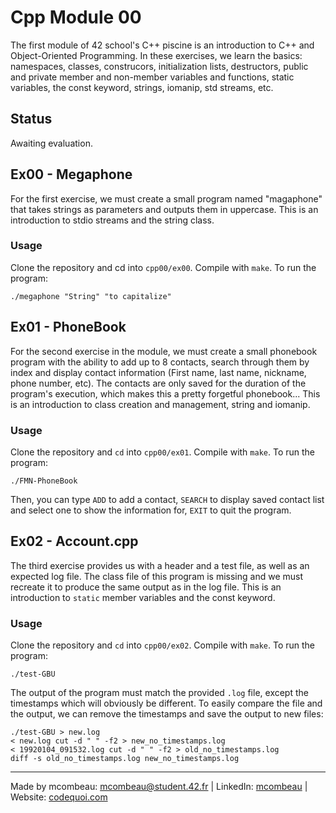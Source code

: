 # Cpp Module 00

The first module of 42 school's C++ piscine is an introduction to C++ and Object-Oriented Programming. In these exercises, we learn the basics: namespaces, classes, construcors, initialization lists, destructors, public and private member and non-member variables and functions, static variables, the const keyword, strings, iomanip, std streams, etc.

## Status

Awaiting evaluation.

## Ex00 - Megaphone

For the first exercise, we must create a small program named "magaphone" that takes strings as parameters and outputs them in uppercase. This is an introduction to stdio
streams and the string class.

### Usage

Clone the repository and cd into `cpp00/ex00`. Compile with `make`. To run the program:

```
./megaphone "String" "to capitalize"
```

## Ex01 - PhoneBook

For the second exercise in the module, we must create a small phonebook program with the ability to add up to 8 contacts, search through them by index and display contact information (First name, last name, nickname, phone number, etc). The contacts are only saved for the duration of the program's execution, which makes this a pretty forgetful phonebook...
This is an introduction to class creation and management, string and iomanip.

### Usage

Clone the repository and `cd` into `cpp00/ex01`. Compile with `make`. To run the program:

```
./FMN-PhoneBook
```

Then, you can type `ADD` to add a contact, `SEARCH` to display saved contact list and select one to show the information for, `EXIT` to quit the program.

## Ex02 - Account.cpp

The third exercise provides us with a header and a test file, as well as an expected log file. The class file of this program is missing and we must recreate it to produce the same output as in the log file.
This is an introduction to `static` member variables and the const keyword.

### Usage

Clone the repository and `cd` into `cpp00/ex02`. Compile with `make`. To run the program:

```
./test-GBU
```

The output of the program must match the provided `.log` file, except the timestamps which will obviously be different. To easily compare the file and the output, we can remove the timestamps and save the output to new files:

```
./test-GBU > new.log
< new.log cut -d " " -f2 > new_no_timestamps.log
< 19920104_091532.log cut -d " " -f2 > old_no_timestamps.log
diff -s old_no_timestamps.log new_no_timestamps.log
```

---
Made by mcombeau: mcombeau@student.42.fr | LinkedIn: [mcombeau](https://www.linkedin.com/in/mia-combeau-86653420b/) | Website: [codequoi.com](https://www.codequoi.com)
